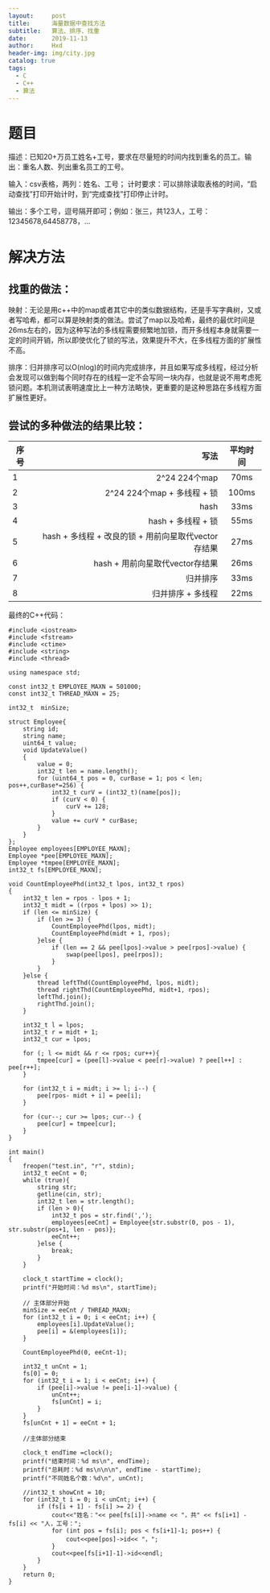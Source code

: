 ```yaml
---
layout:     post
title:      海量数据中查找方法
subtitle:   算法、排序、找重
date:       2019-11-13
author:     Hxd
header-img: img/city.jpg
catalog: true
tags: 
  - C
  - C++
  - 算法
---
```


# 题目

描述：已知20+万员工姓名+工号，要求在尽量短的时间内找到重名的员工。输出：重名人数、列出重名员工的工号。

输入：csv表格，两列：姓名、工号；
计时要求：可以排除读取表格的时间，“启动查找”打印开始计时，到“完成查找”打印停止计时。

输出：多个工号，逗号隔开即可；例如：张三，共123人，工号：12345678,64458778，...

# 解决方法

## 找重的做法：

映射：无论是用c++中的map或者其它中的类似数据结构，还是手写字典树，又或者写哈希，都可以算是映射类的做法。尝试了map以及哈希，最终的最优时间是26ms左右的，因为这种写法的多线程需要频繁地加锁，而开多线程本身就需要一定的时间开销，所以即使优化了锁的写法，效果提升不大，在多线程方面的扩展性不高。

排序：归并排序可以O(nlog)的时间内完成排序，并且如果写成多线程，经过分析会发现可以做到每个同时存在的线程一定不会写同一块内存，也就是说不用考虑死锁问题。本机测试表明速度比上一种方法略快，更重要的是这种思路在多线程方面扩展性更好。

## 尝试的多种做法的结果比较：

| 序号  | 写法  |  平均时间  |
| --------   | -----:  | :----:  | 
| 1     | 2^24 224个map |   70ms     | 
| 2     | 2^24 224个map + 多线程 + 锁 |   100ms     | 
| 3     | hash |   33ms     | 
| 4     | hash + 多线程 + 锁 |   55ms     | 
| 5     | hash + 多线程 + 改良的锁 + 用前向星取代vector存结果 |   27ms     | 
| 6     | hash + 用前向星取代vector存结果 |   26ms     | 
| 7     | 归并排序 |   33ms     | 
| 8     | 归并排序 + 多线程 |   22ms     | 



最终的C++代码：

```
#include <iostream>
#include <fstream>
#include <ctime>
#include <string>
#include <thread>

using namespace std;

const int32_t EMPLOYEE_MAXN = 501000;
const int32_t THREAD_MAXN = 25;

int32_t  minSize;

struct Employee{
    string id;
    string name;
    uint64_t value;
    void UpdateValue()
    {
        value = 0;
        int32_t len = name.length();
        for (uint64_t pos = 0, curBase = 1; pos < len; pos++,curBase*=256) {
            int32_t curV = (int32_t)(name[pos]);
            if (curV < 0) {
                curV += 128;
            }
            value += curV * curBase;
        }
    }
};
Employee employees[EMPLOYEE_MAXN];
Employee *pee[EMPLOYEE_MAXN];
Employee *tmpee[EMPLOYEE_MAXN];
int32_t fs[EMPLOYEE_MAXN];

void CountEmployeePhd(int32_t lpos, int32_t rpos)
{
    int32_t len = rpos - lpos + 1;
    int32_t midt = ((rpos + lpos) >> 1);
    if (len <= minSize) {
        if (len >= 3) {
            CountEmployeePhd(lpos, midt);
            CountEmployeePhd(midt + 1, rpos);
        }else {
            if (len == 2 && pee[lpos]->value > pee[rpos]->value) {
                swap(pee[lpos], pee[rpos]);
            }
        }
    }else {
        thread leftThd(CountEmployeePhd, lpos, midt);
        thread rightThd(CountEmployeePhd, midt+1, rpos);
        leftThd.join();
        rightThd.join();
    }

    int32_t l = lpos;
    int32_t r = midt + 1;
    int32_t cur = lpos;

    for (; l <= midt && r <= rpos; cur++){
        tmpee[cur] = (pee[l]->value < pee[r]->value) ? pee[l++] : pee[r++];
    }

    for (int32_t i = midt; i >= l; i--) {
        pee[rpos- midt + i] = pee[i];
    }

    for (cur--; cur >= lpos; cur--) {
        pee[cur] = tmpee[cur];
    }
}

int main()
{
    freopen("test.in", "r", stdin);
    int32_t eeCnt = 0;
    while (true){
        string str;
        getline(cin, str);
        int32_t len = str.length();
        if (len > 0){
            int32_t pos = str.find(',');
            employees[eeCnt] = Employee{str.substr(0, pos - 1), str.substr(pos+1, len - pos)};
            eeCnt++;
        }else {
            break;
        }
    }

    clock_t startTime = clock();
    printf("开始时间：%d ms\n", startTime);

    // 主体部分开始
    minSize = eeCnt / THREAD_MAXN;
    for (int32_t i = 0; i < eeCnt; i++) {
        employees[i].UpdateValue();
        pee[i] = &(employees[i]);
    }

    CountEmployeePhd(0, eeCnt-1);

    int32_t unCnt = 1;
    fs[0] = 0;
    for (int32_t i = 1; i < eeCnt; i++) {
        if (pee[i]->value != pee[i-1]->value) {
            unCnt++;
            fs[unCnt] = i;
        }
    }
    fs[unCnt + 1] = eeCnt + 1;

    //主体部分结束

    clock_t endTime =clock();
    printf("结束时间：%d ms\n", endTime);
    printf("总耗时：%d ms\n\n\n", endTime - startTime);
    printf("不同姓名个数：%d\n", unCnt);

    //int32_t showCnt = 10;
    for (int32_t i = 0; i < unCnt; i++) {
        if (fs[i + 1] - fs[i] >= 2) {
            cout<<"姓名："<< pee[fs[i]]->name << "，共" << fs[i+1] - fs[i] << "人，工号：";
            for (int pos = fs[i]; pos < fs[i+1]-1; pos++) {
                cout<<pee[pos]->id<< "，";
            }
            cout<<pee[fs[i+1]-1]->id<<endl;
        }
    }
    return 0;
}
```